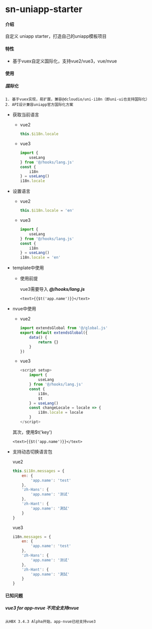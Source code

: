 # sn-uniapp-starter

#### 介绍
自定义 uniapp starter，打造自己的uniapp模板项目

#### 特性

* 基于vuex自定义国际化，支持vue2/vue3，vue/nvue


#### 使用

##### 国际化

	1. 基于vuex实现，易扩展，兼容@dcloudio/uni-i18n（即uni-ui也支持国际化）
	2. API设计兼容uniapp官方国际化方案

* 获取当前语言

	* vue2

		```js
		this.$i18n.locale
		```

	* vue3

		```js
		import {
			useLang
		} from '@/hooks/lang.js'
		const {
			i18n
		} = useLang()
		i18n.locale
		```

* 设置语言

	* vue2

		```js
		this.$i18n.locale = 'en'
		```

	* vue3

		```js
		import {
			useLang
		} from '@/hooks/lang.js'
		const {
			i18n
		} = useLang()
		i18n.locale = 'en'
		```

* template中使用

	* 使用前提

		vue3需要导入 ***@/hooks/lang.js***

		```vue
		<text>{{$t('app.name')}}</text>
		```

* nvue中使用

	* vue2

		```js
		import extendsGlobal from '@/global.js'
		export default extendsGlobal({
			data() {
				return {}
			}
		})
		```
	* vue3
	
		```js
		<script setup>
			import {
				useLang
			} from '@/hooks/lang.js'
			const {
				i18n,
				$t
			} = useLang()
			const changeLocale = locale => {
				i18n.locale = locale
			}
		</script>
		```
	
	其次，使用$t('key')

	```vue
	<text>{{$t('app.name')}}</text>
	```
	
* 支持动态切换语言包

	vue2

	```js
	this.$i18n.messages = {
		en: {
			'app.name': 'test'
		},
		'zh-Hans': {
			'app.name': '测试'
		},
		'zh-Hant': {
			'app.name': '測試'
		}
	}
	```

	vue3

	```js
	i18n.messages = {
		en: {
			'app.name': 'test'
		},
		'zh-Hans': {
			'app.name': '测试'
		},
		'zh-Hant': {
			'app.name': '測試'
		}
	}
	```
	
#### 已知问题

##### vue3 for app-nvue 不完全支持nvue

	从HBX 3.4.3 Alpha开始，app-nvue已经支持vue3